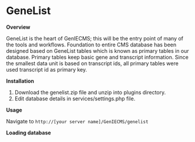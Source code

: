 
GeneList
=====================

**Overview**

GeneList is the heart of GenIECMS; this will be the entry point of many of the tools and workflows. Foundation to entire CMS database has been designed based on GeneList tables which is known as primary tables in our database. Primary tables keep basic gene and transcript information. Since the smallest data unit is based on transcript ids, all primary tables were used transcript id as primary key.

**Installation**

1. Download the genelist.zip file and unzip into plugins directory.
2. Edit database details in services/settings.php file.

**Usage**

Navigate to `http://[your server name]/GenIECMS/genelist`

**Loading database**
